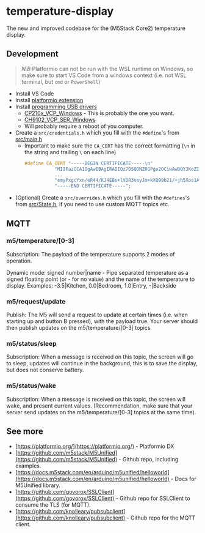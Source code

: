 # temperature-display

The new and improved codebase for the (M5Stack Core2) temperature display.

## Development

> _N.B_ Platformio can not be run with the WSL runtime on Windows, so make sure to start VS Code from a windows context (i.e. not WSL terminal, but `cmd` or `PowerShell`)

- Install VS Code
- Install [platformio extension](https://marketplace.visualstudio.com/items?itemName=platformio.platformio-ide)
- Install [programming USB drivers](https://docs.m5stack.com/en/arduino/m5core2/program)
  - [CP210x_VCP_Windows](https://m5stack.oss-cn-shenzhen.aliyuncs.com/resource/drivers/CP210x_VCP_Windows.zip) - This is probably the one you want.
  - [CH9102_VCP_SER_Windows](https://m5stack.oss-cn-shenzhen.aliyuncs.com/resource/drivers/CH9102_VCP_SER_Windows.exe)
  - Will probably require a reboot of you computer.
- Create a `src/credentials.h` which you fill with the `#define`'s from [src/main.h](./src/main.h)
  - Important to make sure the `CA_CERT` has the correct formatting (`\n` in the string and trailing `\` on each line)
    ```cpp
    #define CA_CERT "-----BEGIN CERTIFICATE-----\n"                                 \
               "MIIFazCCA1OgAwIBAgIRAIIQz7DSQONZRGPgu2OCiwAwDQYJKoZIhvcNAQELBQAw\n" \
               ...
               "emyPxgcYxn/eR44/KJ4EBs+lVDR3veyJm+kXQ99b21/+jh5Xos1AnX5iItreGCc=\n" \
               "-----END CERTIFICATE-----";
    ```
- (Optional) Create a `src/overrides.h` which you fill with the `#defines`'s from [src/State.h](./src/State.h), if you need to use custom MQTT topics etc.

## MQTT

### m5/temperature/[0-3]

Subscription: The payload of the temperature supports 2 modes of operation.

Dynamic mode: signed number|name - Pipe separated temperature as a signed floating point (or - for no value) and the name of the temperature to display. Examples: -3.5|Kitchen, 0.0|Bedroom, 1.0|Entry, -|Backside

### m5/request/update

Publish: The M5 will send a request to update at certain times (i.e. when starting up and button B pressed), with the payload true. Your server should then publish updates on the m5/temperature/[0-3] topics.

### m5/status/sleep

Subscription: When a message is received on this topic, the screen will go to sleep, updates will continue in the background, this is to save the display, but does not conserve battery.

### m5/status/wake

Subscription: When a message is received on this topic, the screen will wake, and present current values. (Recommendation, make sure that your server send updates on the m5/temperature/[0-3] topics at the same time).

## See more

- [https://platformio.org/](https://platformio.org/) - Platformio DX
- [https://github.com/m5stack/M5Unified](https://github.com/m5stack/M5Unified) - Github repo, including examples.
- [https://docs.m5stack.com/en/arduino/m5unified/helloworld](https://docs.m5stack.com/en/arduino/m5unified/helloworld) - Docs for M5Unified library.
- [https://github.com/govorox/SSLClient](https://github.com/govorox/SSLClient) - Github repo for SSLClient to consume the TLS (for MQTT).
- [https://github.com/knolleary/pubsubclient](https://github.com/knolleary/pubsubclient) - Github repo for the MQTT client.
